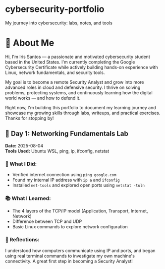# cybersecurity-portfolio
My journey into cybersecurity: labs, notes, and tools
# 👋 About Me

Hi, I'm Iris Santos — a passionate and motivated cybersecurity student based in the United States. I'm currently completing the Google Cybersecurity Certificate while actively building hands-on experience with Linux, network fundamentals, and security tools.

My goal is to become a remote Security Analyst and grow into more advanced roles in cloud and defensive security. I thrive on solving problems, protecting systems, and continuously learning how the digital world works — and how to defend it.

Right now, I'm building this portfolio to document my learning journey and showcase my growing skills through labs, writeups, and practical exercises. Thanks for stopping by!

## 🧪 Day 1: Networking Fundamentals Lab

**Date:** 2025-08-04  
**Tools Used:** Ubuntu WSL, ping, ip, ifconfig, netstat  

### 🔧 What I Did:
- Verified internet connection using `ping google.com`
- Found my internal IP address with `ip a` and `ifconfig`
- Installed `net-tools` and explored open ports using `netstat -tuln`

### 📚 What I Learned:
- The 4 layers of the TCP/IP model (Application, Transport, Internet, Network)
- Difference between TCP and UDP
- Basic Linux commands to explore network configuration

### 🧠 Reflections:
I understood how computers communicate using IP and ports, and began using real terminal commands to investigate my own machine's connectivity. A great first step in becoming a Security Analyst!

